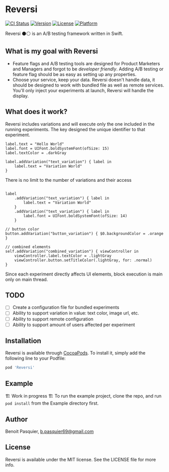 # Reversi

[![CI Status](https://img.shields.io/travis/popei69/Reversi.svg?style=flat)](https://travis-ci.org/popei69/Reversi)
[![Version](https://img.shields.io/cocoapods/v/Reversi.svg?style=flat)](https://cocoapods.org/pods/Reversi)
[![License](https://img.shields.io/cocoapods/l/Reversi.svg?style=flat)](https://cocoapods.org/pods/Reversi)
[![Platform](https://img.shields.io/cocoapods/p/Reversi.svg?style=flat)](https://cocoapods.org/pods/Reversi)

Reversi ⚫️⚪️ is an A/B testing framework written in Swift.

## What is my goal with Reversi

* Feature flags and A/B testing tools are designed for Product Marketers and Managers and forgot to be _developer friendly_. Adding A/B testing or feature flag should be as easy as setting up any properties.
* Choose your service, keep your data. Reversi doesn't handle data, it should be designed to work with bundled file as well as remote services. You'll only inject your experiments at launch, Reversi will handle the display.

## What does it work?

Reversi includes variations and will execute only the one included in the running experiments.
The key designed the unique identifier to that experiment.

```
label.text = "Hello World"
label.font = UIFont.boldSystemFont(ofSize: 15)
label.textColor = .darkGray

label.addVariation("text_variation") { label in
    label.text = "Variation World"
}
```

There is no limit to the number of variations and their access

```

label
    .addVariation("text_variation") { label in
        label.text = "Variation World"
    }
    .addVariation("text_variation") { label in
        label.font = UIFont.boldSystemFont(ofSize: 14)
    }

// button color
button.addVariation("button_variation") { $0.backgroundColor = .orange }

// combined elements
self.addVariation("combined_variation") { viewController in
    viewController.label.textColor = .lightGray
    viewController.button.setTitleColor(.lightGray, for: .normal)
}
```

Since each experiment directly affects UI elements, block execution is main only on main thread.

## TODO

- [ ] Create a configuration file for bundled experiments
- [ ] Ability to support variation in value: text color, image url, etc.
- [ ] Ability to support remote configuration
- [ ] Ability to support amount of users affected per experiment

## Installation

Reversi is available through [CocoaPods](https://cocoapods.org). To install
it, simply add the following line to your Podfile:

```ruby
pod 'Reversi'
```

## Example

🏗 Work in progress 🏗
To run the example project, clone the repo, and run `pod install` from the Example directory first.

## Author

Benoit Pasquier, b.pasquier69@gmail.com

## License

Reversi is available under the MIT license. See the LICENSE file for more info.
